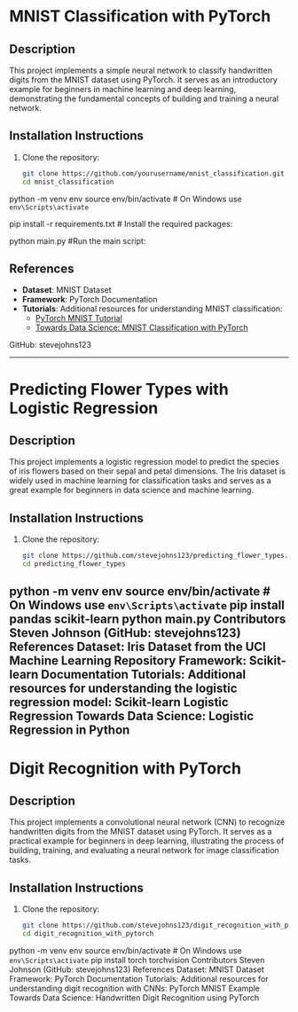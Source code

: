 # MNIST Classification with PyTorch

## Description
This project implements a simple neural network to classify handwritten digits from the MNIST dataset using PyTorch. It serves as an introductory example for beginners in machine learning and deep learning, demonstrating the fundamental concepts of building and training a neural network.

## Installation Instructions
1. Clone the repository:
   ```bash
   git clone https://github.com/yourusername/mnist_classification.git
   cd mnist_classification
python -m venv env
source env/bin/activate  # On Windows use `env\Scripts\activate`

pip install -r requirements.txt # Install the required packages:

python main.py #Run the main script:

## References
- **Dataset**: MNIST Dataset
- **Framework**: PyTorch Documentation
- **Tutorials**: Additional resources for understanding MNIST classification:
  - [PyTorch MNIST Tutorial](https://pytorch.org/tutorials/beginner/blitz/neural_networks_tutorial.html)
  - [Towards Data Science: MNIST Classification with PyTorch](https://towardsdatascience.com/mnist-classification-with-pytorch-d5e5e45387b2)


GitHub: stevejohns123

------------------
# Predicting Flower Types with Logistic Regression

## Description
This project implements a logistic regression model to predict the species of iris flowers based on their sepal and petal dimensions. The Iris dataset is widely used in machine learning for classification tasks and serves as a great example for beginners in data science and machine learning.

## Installation Instructions
1. Clone the repository:
   ```bash
   git clone https://github.com/stevejohns123/predicting_flower_types.git
   cd predicting_flower_types
python -m venv env
source env/bin/activate  # On Windows use `env\Scripts\activate`
pip install pandas scikit-learn
python main.py
Contributors
Steven Johnson (GitHub: stevejohns123)
References
Dataset: Iris Dataset from the UCI Machine Learning Repository
Framework: Scikit-learn Documentation
Tutorials: Additional resources for understanding the logistic regression model:
Scikit-learn Logistic Regression
Towards Data Science: Logistic Regression in Python
-----------------
# Digit Recognition with PyTorch

## Description
This project implements a convolutional neural network (CNN) to recognize handwritten digits from the MNIST dataset using PyTorch. It serves as a practical example for beginners in deep learning, illustrating the process of building, training, and evaluating a neural network for image classification tasks.

## Installation Instructions
1. Clone the repository:
   ```bash
   git clone https://github.com/stevejohns123/digit_recognition_with_pytorch.git
   cd digit_recognition_with_pytorch
python -m venv env
source env/bin/activate  # On Windows use `env\Scripts\activate`
pip install torch torchvision
Contributors
Steven Johnson (GitHub: stevejohns123)
References
Dataset: MNIST Dataset
Framework: PyTorch Documentation
Tutorials: Additional resources for understanding digit recognition with CNNs:
PyTorch MNIST Example
Towards Data Science: Handwritten Digit Recognition using PyTorch


